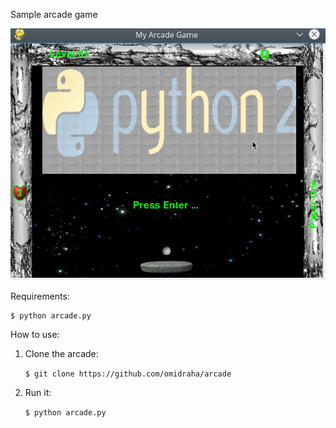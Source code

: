 Sample arcade game

![Alt Arcade Game](https://github.com/omidraha/arcade/blob/master/screenshot.png?raw=true "Arcade Game")


Requirements:

    $ python arcade.py

How to use:

1. Clone the arcade:
    
    ```$ git clone https://github.com/omidraha/arcade```

2. Run it:

   ```$ python arcade.py```


